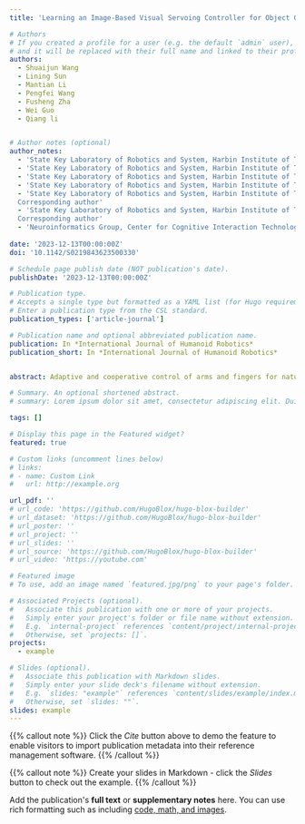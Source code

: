 ```yaml
---
title: 'Learning an Image-Based Visual Servoing Controller for Object Grasping'

# Authors
# If you created a profile for a user (e.g. the default `admin` user), write the username (folder name) here
# and it will be replaced with their full name and linked to their profile.
authors:
  - Shuaijun Wang
  - Lining Sun
  - Mantian Li
  - Pengfei Wang
  - Fusheng Zha
  - Wei Guo
  - Qiang li


# Author notes (optional)
author_notes:
  - 'State Key Laboratory of Robotics and System, Harbin Institute of Technology, Harbin 150080,China wukongwoong@gmail.com'
  - 'State Key Laboratory of Robotics and System, Harbin Institute of Technology, Harbin 150080,China lnsun@hit.edu.cn'
  - 'State Key Laboratory of Robotics and System, Harbin Institute of Technology, Harbin 150080,China lmt@hit.edu.cn'
  - 'State Key Laboratory of Robotics and System, Harbin Institute of Technology, Harbin 150080,China pfwang@hit.edu.cn'
  - 'State Key Laboratory of Robotics and System, Harbin Institute of Technology, Harbin 150080,China fushengzha@hit.edu.cn
  Corresponding author'
  - 'State Key Laboratory of Robotics and System, Harbin Institute of Technology, Harbin 150080,China wguo01@hit.edu.cn
  Corresponding author'
  - 'Neuroinformatics Group, Center for Cognitive Interaction Technology (CITEC), Bielefeld University, 33619 Bielefeld, Germany qli@techfak.uni-bielefeld.de'
 
date: '2023-12-13T00:00:00Z'
doi: '10.1142/S0219843623500330'

# Schedule page publish date (NOT publication's date).
publishDate: '2023-12-13T00:00:00Z'

# Publication type.
# Accepts a single type but formatted as a YAML list (for Hugo requirements).
# Enter a publication type from the CSL standard.
publication_types: ['article-journal']

# Publication name and optional abbreviated publication name.
publication: In *International Journal of Humanoid Robotics*
publication_short: In *International Journal of Humanoid Robotics*


abstract: Adaptive and cooperative control of arms and fingers for natural object reaching and grasping, without explicit 3D geometric pose information, is observed in humans. In this study, an image-based visual servoing controller, inspired by human grasping behavior, is proposed for an arm-gripper system. A large-scale dataset is constructed using Pybullet simulation, comprising paired images and arm-gripper control signals mimicking expert grasping behavior. Leveraging this dataset, a network is directly trained to derive a control policy that maps images to cooperative grasp control. Subsequently, the learned synergy grasping policy from the network is directly applied to a real robot with the same configuration. Experimental results demonstrate the effectiveness of the algorithm. Videos can be found at https://www.bilibili.com/video/BV1tg4y1b7Qe/.

# Summary. An optional shortened abstract.
# summary: Lorem ipsum dolor sit amet, consectetur adipiscing elit. Duis posuere tellus ac convallis placerat. Proin tincidunt magna sed ex sollicitudin condimentum.

tags: []

# Display this page in the Featured widget?
featured: true

# Custom links (uncomment lines below)
# links:
# - name: Custom Link
#   url: http://example.org

url_pdf: ''
# url_code: 'https://github.com/HugoBlox/hugo-blox-builder'
# url_dataset: 'https://github.com/HugoBlox/hugo-blox-builder'
# url_poster: ''
# url_project: ''
# url_slides: ''
# url_source: 'https://github.com/HugoBlox/hugo-blox-builder'
# url_video: 'https://youtube.com'

# Featured image
# To use, add an image named `featured.jpg/png` to your page's folder.

# Associated Projects (optional).
#   Associate this publication with one or more of your projects.
#   Simply enter your project's folder or file name without extension.
#   E.g. `internal-project` references `content/project/internal-project/index.md`.
#   Otherwise, set `projects: []`.
projects:
  - example

# Slides (optional).
#   Associate this publication with Markdown slides.
#   Simply enter your slide deck's filename without extension.
#   E.g. `slides: "example"` references `content/slides/example/index.md`.
#   Otherwise, set `slides: ""`.
slides: example
---
```


{{% callout note %}}
Click the _Cite_ button above to demo the feature to enable visitors to import publication metadata into their reference management software.
{{% /callout %}}

{{% callout note %}}
Create your slides in Markdown - click the _Slides_ button to check out the example.
{{% /callout %}}

Add the publication's **full text** or **supplementary notes** here. You can use rich formatting such as including [code, math, and images](https://docs.hugoblox.com/content/writing-markdown-latex/).
